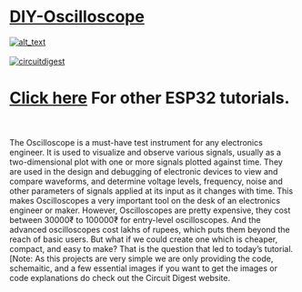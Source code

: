 # [DIY-Oscilloscope](https://circuitdigest.com/microcontroller-projects/diy-esp32-oscilloscope)

<a href="https://circuitdigest.com/microcontroller-projects/diy-esp32-oscilloscope">
<img src="https://github.com/Circuit-Digest/ESP32-Oscilloscope/blob/04b6fece60edaf153e6bdef8e16c109be43cfa42/images/IMG_0308.png" width="" alt="alt_text" title="image_tooltip">
</a>

<br>

<br>
<a href="https://circuitdigest.com/esp32-projects"><img src="https://img.shields.io/static/v1?label=&labelColor=505050&message=ESP32 Tutorials Circuit Digest&color=%230076D6&style=social&logo=google-chrome&logoColor=%230076D6" alt="circuitdigest"/></a>
<br>

[<h1>Click here](https://circuitdigest.com/tags/ESP32) For other ESP32 tutorials.</h1>


<br>
<br>
The Oscilloscope is a must-have test instrument for any electronics engineer. It is used to visualize and observe various signals, usually as a two-dimensional plot with one or more signals plotted against time. They are used in the design and debugging of electronic devices to view and compare waveforms, and determine voltage levels, frequency, noise and other parameters of signals applied at its input as it changes with time. This makes Oscilloscopes a very important tool on the desk of an electronics engineer or maker. However, Oscilloscopes are pretty expensive, they cost between 30000₹ to 100000₹ for entry-level oscilloscopes. And the advanced oscilloscopes cost lakhs of rupees, which puts them beyond the reach of basic users. But what if we could create one which is cheaper, compact, and easy to make? That is the question that led to today’s tutorial.

<br>
[Note: As this projects are very simple we are only providing the code, schemaitic, and a few essential images if you want to get the images or code explanations do check out the Circuit Digest website.
<br>
<br>
